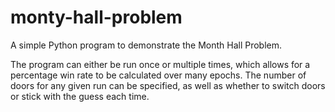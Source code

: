 # monty-hall-problem
A simple Python program to demonstrate the Month Hall Problem.

The program can either be run once or multiple times, which allows for a percentage win rate to be calculated over many epochs.
The number of doors for any given run can be specified, as well as whether to switch doors or stick with the guess each time.

